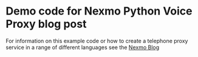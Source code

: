 # Demo code for Nexmo Python Voice Proxy blog post

For information on this example code or how to create a telephone proxy service in a range of different languages see the [Nexmo Blog](https://www.nexmo.com/?s=proxy)
